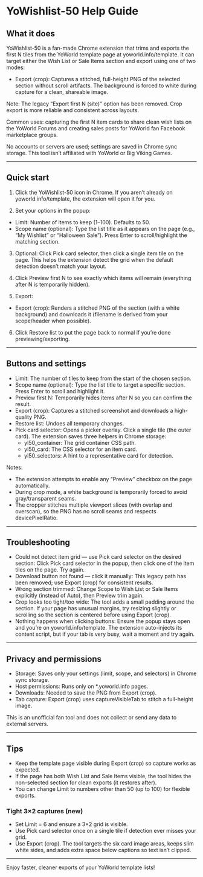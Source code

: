 # YoWishlist-50 Help Guide

## What it does
YoWishlist-50 is a fan-made Chrome extension that trims and exports the first N tiles from the YoWorld template page at yoworld.info/template. It can target either the Wish List or Sale Items section and export using one of two modes:

- Export (crop): Captures a stitched, full-height PNG of the selected section without scroll artifacts. The background is forced to white during capture for a clean, shareable image.

Note: The legacy “Export first N (site)” option has been removed. Crop export is more reliable and consistent across layouts.

Common uses: capturing the first N item cards to share clean wish lists on the YoWorld Forums and creating sales posts for YoWorld fan Facebook marketplace groups.

No accounts or servers are used; settings are saved in Chrome sync storage. This tool isn’t affiliated with YoWorld or Big Viking Games.

---

## Quick start

1) Click the YoWishlist-50 icon in Chrome. If you aren’t already on yoworld.info/template, the extension will open it for you.

2) Set your options in the popup:
  - Limit: Number of items to keep (1–100). Defaults to 50.
  - Scope name (optional): Type the list title as it appears on the page (e.g., “My Wishlist” or “Halloween Sale”). Press Enter to scroll/highlight the matching section.

3) Optional: Click Pick card selector, then click a single item tile on the page. This helps the extension detect the grid when the default detection doesn’t match your layout.

4) Click Preview first N to see exactly which items will remain (everything after N is temporarily hidden).

5) Export:
  - Export (crop): Renders a stitched PNG of the section (with a white background) and downloads it (filename is derived from your scope/header when possible).

6) Click Restore list to put the page back to normal if you’re done previewing/exporting.

---

## Buttons and settings

- Limit: The number of tiles to keep from the start of the chosen section.
- Scope name (optional): Type the list title to target a specific section. Press Enter to scroll and highlight it.
- Preview first N: Temporarily hides items after N so you can confirm the result.
- Export (crop): Captures a stitched screenshot and downloads a high-quality PNG.
- Restore list: Undoes all temporary changes.
- Pick card selector: Opens a picker overlay. Click a single tile (the outer card). The extension saves three helpers in Chrome storage:
  - yl50_container: The grid container CSS path.
  - yl50_card: The CSS selector for an item card.
  - yl50_selectors: A hint to a representative card for detection.

Notes:
- The extension attempts to enable any “Preview” checkbox on the page automatically.
- During crop mode, a white background is temporarily forced to avoid gray/transparent seams.
- The cropper stitches multiple viewport slices (with overlap and overscan), so the PNG has no scroll seams and respects devicePixelRatio.

---

## Troubleshooting

- Could not detect item grid — use Pick card selector on the desired section: Click Pick card selector in the popup, then click one of the item tiles on the page. Try again.
- Download button not found — click it manually: This legacy path has been removed; use Export (crop) for consistent results.
- Wrong section trimmed: Change Scope to Wish List or Sale Items explicitly (instead of Auto), then Preview trim again.
- Crop looks too tight/too wide: The tool adds a small padding around the section. If your page has unusual margins, try resizing slightly or scrolling so the section is centered before using Export (crop).
- Nothing happens when clicking buttons: Ensure the popup stays open and you’re on yoworld.info/template. The extension auto-injects its content script, but if your tab is very busy, wait a moment and try again.

---

## Privacy and permissions

- Storage: Saves only your settings (limit, scope, and selectors) in Chrome sync storage.
- Host permissions: Runs only on *.yoworld.info pages.
- Downloads: Needed to save the PNG from Export (crop).
- Tab capture: Export (crop) uses captureVisibleTab to stitch a full-height image.

This is an unofficial fan tool and does not collect or send any data to external servers.

---

## Tips

- Keep the template page visible during Export (crop) so capture works as expected.
- If the page has both Wish List and Sale Items visible, the tool hides the non-selected section for clean exports (it restores after).
- You can change Limit to numbers other than 50 (up to 100) for flexible exports.

### Tight 3×2 captures (new)
- Set Limit = 6 and ensure a 3×2 grid is visible.
- Use Pick card selector once on a single tile if detection ever misses your grid.
- Use Export (crop). The tool targets the six card image areas, keeps slim white sides, and adds extra space below captions so text isn’t clipped.

---

Enjoy faster, cleaner exports of your YoWorld template lists!
